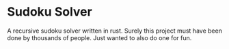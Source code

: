# Sudoku Solver

A recursive sudoku solver written in rust. Surely this project must have been done by thousands of people. Just wanted to also do one for fun.
